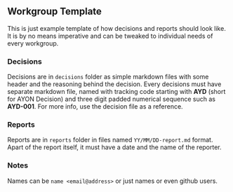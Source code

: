 ## Workgroup Template

This is just example template of how decisions and reports should look like.
It is by no means imperative and can be tweaked to individual needs of every 
workgroup.

### Decisions

Decisions are in `decisions` folder as simple markdown files with some header
and the reasoning behind the decision. Every decisions must have separate markdown
file, named with tracking code starting with **AYD** (short for AYON Decision) and three digit padded numerical sequence such as **AYD-001**. For more info, use the decision file as a reference.

### Reports

Reports are in `reports` folder in files named `YY/MM/DD-report.md` format. Apart of the report
itself, it must have a date and the name of the reporter.

### Notes

Names can be `name <email@address>` or just names or even github users.
